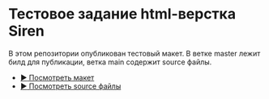 # Тестовое задание html-верстка Siren

В этом репозитории опубликован тестовый макет.
В ветке master лежит билд для публикации, ветка main содержит source файлы.

* [:arrow_forward: Посмотреть макет](https://yaz47.github.io/testSirenTask/)
* ️[:arrow_forward: Посмотреть source файлы](https://github.com/yaz47/testSirenTask/tree/main/source)
